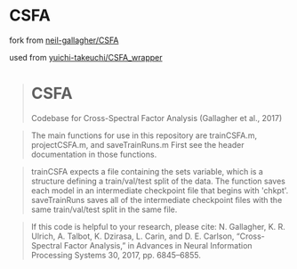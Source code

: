# CSFA
fork from [neil-gallagher/CSFA](https://github.com/neil-gallagher/CSFA)

used from [yuichi-takeuchi/CSFA_wrapper](https://github.com/yuichi-takeuchi/CSFA_wrapper)

> # CSFA
> Codebase for Cross-Spectral Factor Analysis (Gallagher et al., 2017)

>The main functions for use in this repository are trainCSFA.m, projectCSFA.m, and saveTrainRuns.m
>First see the header documentation in those functions.

>trainCSFA expects a file containing the sets variable, which is a structure defining a train/val/test split of the data. The function saves each model in an intermediate checkpoint file that begins with 'chkpt'.
>saveTrainRuns saves all of the intermediate checkpoint files with the same train/val/test split in the same file.

>If this code is helpful to your research, please cite:
N. Gallagher, K. R. Ulrich, A. Talbot, K. Dzirasa, L. Carin, and D. E. Carlson, “Cross-Spectral Factor Analysis,” in Advances in Neural Information Processing Systems 30, 2017, pp. 6845–6855.
